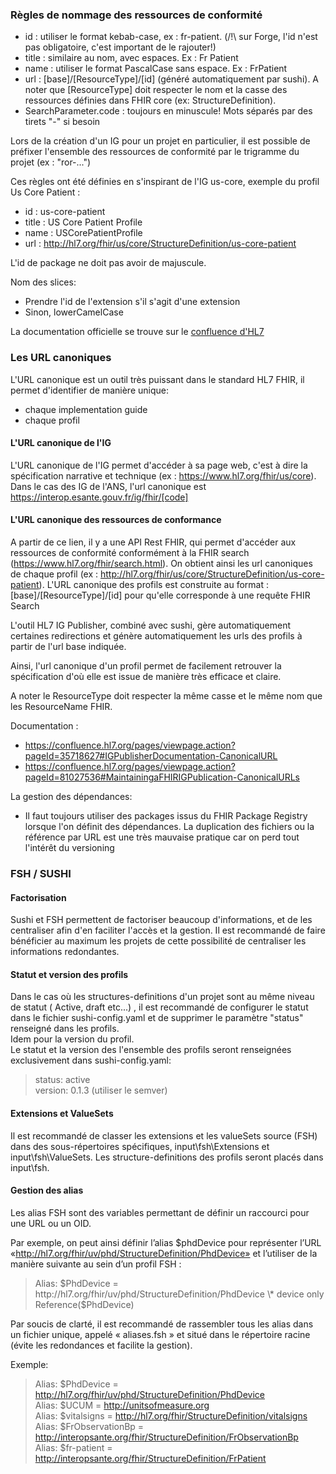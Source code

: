 ### Règles de nommage des ressources de conformité

* id : utiliser le format kebab-case, ex : fr-patient. (/!\ sur Forge, l'id n'est pas obligatoire, c'est important de le rajouter!)
* title : similaire au nom, avec espaces. Ex : Fr Patient
* name : utiliser le format PascalCase sans espace. Ex : FrPatient
* url : [base]/[ResourceType]/[id] (généré automatiquement par sushi). A noter que [ResourceType] doit respecter le nom et la casse des ressources définies dans FHIR core (ex: StructureDefinition).
* SearchParameter.code : toujours en minuscule! Mots séparés par des tirets "-" si besoin

Lors de la création d'un IG pour un projet en particulier, il est possible de préfixer l'ensemble des ressources de conformité par le trigramme du projet (ex : "ror-...")


Ces règles ont été définies en s'inspirant de l'IG us-core, exemple du profil Us Core Patient :
* id : us-core-patient
* title : US Core Patient Profile
* name : USCorePatientProfile
* url : http://hl7.org/fhir/us/core/StructureDefinition/us-core-patient


L'id de package ne doit pas avoir de majuscule.


Nom des slices:
- Prendre l'id de l'extension s'il s'agit d'une extension
- Sinon, lowerCamelCase

La documentation officielle se trouve sur le [confluence d'HL7](https://confluence.hl7.org/pages/viewpage.action?pageId=35718826#GuidetoDesigningResources-NamingRules&Guidelines)


### Les URL canoniques

L'URL canonique est un outil très puissant dans le standard HL7 FHIR, il permet d'identifier de manière unique:
- chaque implementation guide
- chaque profil

#### L'URL canonique de l'IG

L'URL canonique de l'IG permet d'accéder à sa page web, c'est à dire la spécification narrative et technique (ex : https://www.hl7.org/fhir/us/core).
Dans le cas des IG de l'ANS, l'url canonique est https://interop.esante.gouv.fr/ig/fhir/[code]

#### L'URL canonique des ressources de conformance

A partir de ce lien, il y a une API Rest FHIR, qui permet d'accéder aux ressources de conformité conformément à la FHIR search (https://www.hl7.org/fhir/search.html). On obtient ainsi les url canoniques de chaque profil (ex : http://hl7.org/fhir/us/core/StructureDefinition/us-core-patient).
L'URL canonique des profils est construite au format : [base]/[ResourceType]/[id] pour qu'elle corresponde à une requête FHIR Search

L'outil HL7 IG Publisher, combiné avec sushi, gère automatiquement certaines redirections et génère automatiquement les urls des profils à partir de l'url base indiquée.

Ainsi, l'url canonique d'un profil permet de facilement retrouver la spécification d'où elle est issue de manière très efficace et claire.

A noter le ResourceType doit respecter la même casse et le même nom que les ResourceName FHIR.

Documentation :
- https://confluence.hl7.org/pages/viewpage.action?pageId=35718627#IGPublisherDocumentation-CanonicalURL
- https://confluence.hl7.org/pages/viewpage.action?pageId=81027536#MaintainingaFHIRIGPublication-CanonicalURLs


La gestion des dépendances:
- Il faut toujours utiliser des packages issus du FHIR Package Registry lorsque l'on définit des dépendances. La duplication des fichiers ou la référence par URL est une très mauvaise pratique car on perd tout l'intérêt du versioning


### FSH / SUSHI

#### Factorisation

Sushi et FSH permettent de factoriser beaucoup d'informations, et de les centraliser afin d'en faciliter l'accès et la gestion.
Il est recommandé de faire bénéficier au maximum les projets de cette possibilité de centraliser les informations redondantes.

#### Statut et version des profils

Dans le cas où les structures-definitions d'un projet sont au même niveau de statut ( Active, draft etc...) , il est recommandé de configurer le statut dans le fichier sushi-config.yaml et de supprimer le paramètre "status" renseigné dans les profils.  
Idem pour la version du profil.  
Le statut et la version des l'ensemble des profils seront renseignées exclusivement dans sushi-config.yaml:

> status: active  
> version: 0.1.3 (utiliser le semver) 

#### Extensions et ValueSets

Il est recommandé de classer les extensions et les valueSets source (FSH) dans des sous-répertoires spécifiques, input\fsh\Extensions et input\fsh\ValueSets.
Les structure-definitions des profils seront placés dans input\fsh.

#### Gestion des alias

Les alias FSH sont des variables permettant de définir un raccourci pour une URL ou un OID. 

Par exemple, on peut ainsi définir l’alias $phdDevice pour représenter l’URL «http://hl7.org/fhir/uv/phd/StructureDefinition/PhdDevice» et l’utiliser de la manière suivante au sein d’un profil FSH :

> Alias: $PhdDevice = http://hl7.org/fhir/uv/phd/StructureDefinition/PhdDevice
> \* device only Reference($PhdDevice)


Par soucis de clarté, il est recommandé de rassembler tous les alias dans un fichier unique, appelé « aliases.fsh » et situé dans le répertoire racine (évite les redondances et facilite la gestion).

Exemple:
> Alias: $PhdDevice = http://hl7.org/fhir/uv/phd/StructureDefinition/PhdDevice   
> Alias: $UCUM = http://unitsofmeasure.org   
> Alias: $vitalsigns = http://hl7.org/fhir/StructureDefinition/vitalsigns   
> Alias: $FrObservationBp = http://interopsante.org/fhir/StructureDefinition/FrObservationBp  
> Alias: $fr-patient = http://interopsante.org/fhir/StructureDefinition/FrPatient  


